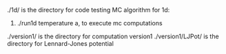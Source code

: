 ./1d/ is the directory for code testing MC algorithm
for 1d:
1. ./run1d temperature a, to execute mc computations


./version1/ is the directory for computation version1
./version1/LJPot/ is the directory for Lennard-Jones potential